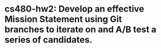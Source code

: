 # cs480-hw2: Develop an effective Mission Statement using Git branches to iterate on and A/B test a series of candidates.